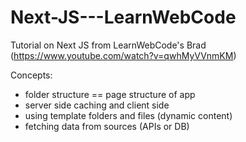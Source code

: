 # Next-JS---LearnWebCode

Tutorial on Next JS from LearnWebCode's Brad (https://www.youtube.com/watch?v=qwhMyVVnmKM)

Concepts:
* folder structure == page structure of app
* server side caching and client side
* using template folders and files (dynamic content)
* fetching data from sources (APIs or DB)
